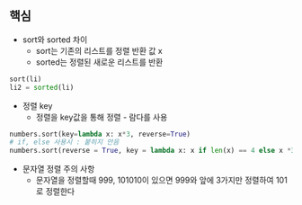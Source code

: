 ## 핵심

- sort와 sorted 차이
    - sort는 기존의 리스트를 정렬 반환 값 x
    - sorted는 정렬된 새로운 리스트를 반환

```python
sort(li)
li2 = sorted(li)
```

- 정렬 key
    - 정렬을 key값을 통해 정렬   - 람다를 사용

```python
numbers.sort(key=lambda x: x*3, reverse=True)
# if, else 사용시 : 붙히지 안음 
numbers.sort(reverse = True, key = lambda x: x if len(x) == 4 else x *3)
```

- 문자열 정렬 주의 사항
    - 문자열을 정렬할때 999, 101010이 있으면 999와 앞에 3가지만 정렬하여 101로 정렬한다